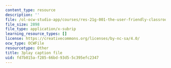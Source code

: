 ```yaml
---
content_type: resource
description: ''
file: /ol-ocw-studio-app/courses/res-21g-001-the-user-friendly-classroom-fall-2020/fd7b015af28566bd93d55c395efc2347_uPsMwJ116lQ.srt
file_size: 2898
file_type: application/x-subrip
learning_resource_types: []
license: https://creativecommons.org/licenses/by-nc-sa/4.0/
ocw_type: OCWFile
resourcetype: Other
title: 3play caption file
uid: fd7b015a-f285-66bd-93d5-5c395efc2347
---
```

